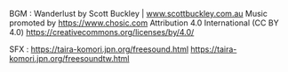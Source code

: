BGM :
Wanderlust by Scott Buckley | www.scottbuckley.com.au
Music promoted by https://www.chosic.com
Attribution 4.0 International (CC BY 4.0)
https://creativecommons.org/licenses/by/4.0/

SFX :
https://taira-komori.jpn.org/freesound.html
https://taira-komori.jpn.org/freesoundtw.html